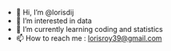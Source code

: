 - 👋 Hi, I’m @lorisdij
- 👀 I’m interested in data
- 🌱 I’m currently learning coding and statistics
- 📫 How to reach me : lorisroy39@gmail.com

<!---
lorisdij/lorisdij is a ✨ special ✨ repository because its `README.md` (this file) appears on your GitHub profile.
You can click the Preview link to take a look at your changes.
--->
